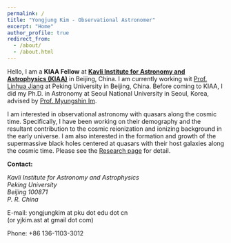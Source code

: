 ```yaml
---
permalink: /
title: "Yongjung Kim - Observational Astronomer"
excerpt: "Home"
author_profile: true
redirect_from: 
  - /about/
  - /about.html
---
```


Hello, I am a **KIAA Fellow** at [**Kavli Institute for Astronomy and Astrophysics (KIAA)**](http://kiaa.pku.edu.cn/) in Beijing, China. I am currently working wit [Prof. Linhua Jiang](http://kavli.pku.edu.cn/~jiang/) at Peking University in Beijing, China. Before coming to KIAA, I did my Ph.D. in Astronomy at Seoul National University in Seoul, Korea, advised by [Prof. Myungshin Im](http://astro.snu.ac.kr/~mim/).

I am interested in observational astronomy with quasars along the cosmic time. Specifically, I have been working on their demography and the resultant contribution to the cosmic reionization and ionizing background in the early universe. I am also interested in the formation and growth of the supermassive black holes centered at quasars with their host galaxies along the cosmic time. Please see the [Research page](https://yongjungkim.github.io/research) for detail.

**Contact:**

<address>
  Kavli Institute for Astronomy and Astrophysics<br /> Peking University <br /> Beijing 100871 <br /> P. R. China <br />
</address>

E-mail: yongjungkim at pku dot edu dot cn <br /> (or yjkim.ast at gmail dot com)

Phone: +86 136-1103-3012


